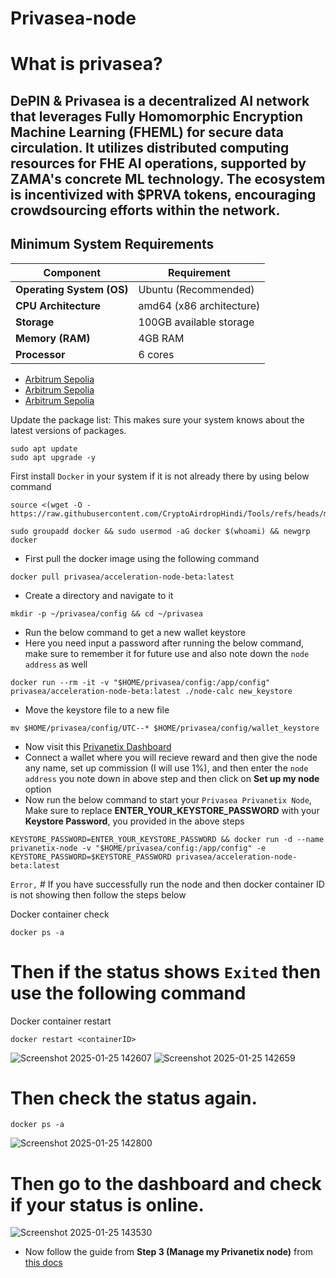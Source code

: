 # Privasea-node

# What is privasea?

DePIN & Privasea is a decentralized AI network that leverages Fully Homomorphic Encryption Machine Learning (FHEML) 
for secure data circulation. It utilizes distributed computing resources for FHE AI operations, supported by ZAMA's
concrete ML technology. The ecosystem is incentivized with $PRVA tokens, encouraging crowdsourcing efforts within the network.
------------------------------------------------------------------------------------------------------------------------------
## Minimum System Requirements

| **Component**             | **Requirement**                     |
|---------------------------|-------------------------------------|
| **Operating System (OS)** | Ubuntu (Recommended)                |
| **CPU Architecture**      | amd64 (x86 architecture)            |
| **Storage**               | 100GB available storage             |
| **Memory (RAM)**          | 4GB RAM                             |
| **Processor**             | 6 cores                             |

- [Arbitrum Sepolia](https://faucet.quicknode.com/arbitrum/sepolia)
- [Arbitrum Sepolia](https://faucets.chain.link/arbitrum-sepolia)
- [Arbitrum Sepolia](https://bwarelabs.com/faucets/arbitrum-sepolia)


Update the package list: This makes sure your system knows about the latest versions of packages.
```
sudo apt update
sudo apt upgrade -y
```

 First install `Docker` in your system if it is not already there by using below command
```
source <(wget -O - https://raw.githubusercontent.com/CryptoAirdropHindi/Tools/refs/heads/main/docker.sh)
```
```
sudo groupadd docker && sudo usermod -aG docker $(whoami) && newgrp docker
```
- First pull the docker image using the following command
```
docker pull privasea/acceleration-node-beta:latest
```
- Create a directory and navigate to it
```
mkdir -p ~/privasea/config && cd ~/privasea
```
- Run the below command to get a new wallet keystore
- Here you need input a password after running the below command, make sure to remember it for future use and also note down the `node address` as well
```
docker run --rm -it -v "$HOME/privasea/config:/app/config" privasea/acceleration-node-beta:latest ./node-calc new_keystore
```
- Move the keystore file to a new file
```
mv $HOME/privasea/config/UTC--* $HOME/privasea/config/wallet_keystore
```
- Now visit this [Privanetix Dashboard](https://deepsea-beta.privasea.ai/privanetixNode)
- Connect a wallet where you will recieve reward and then give the node any name, set up commission (I will use 1%), and then enter the `node address` you note down in above step and then click on **Set up my node** option
- Now run the below command to start your `Privasea Privanetix Node`, Make sure to replace **ENTER_YOUR_KEYSTORE_PASSWORD** with your **Keystore Password**, you provided in the above steps
```
KEYSTORE_PASSWORD=ENTER_YOUR_KEYSTORE_PASSWORD && docker run -d --name privanetix-node -v "$HOME/privasea/config:/app/config" -e KEYSTORE_PASSWORD=$KEYSTORE_PASSWORD privasea/acceleration-node-beta:latest
```
`Error,` # If you have successfully run the node and then docker container ID is not showing then follow the steps below


Docker container check
```
docker ps -a
```

# Then if the status shows `Exited` then use the following command

Docker container restart
```
docker restart <containerID>
```
![Screenshot 2025-01-25 142607](https://github.com/user-attachments/assets/d8f5610f-e5e1-4213-8ae2-a19f18065617)
![Screenshot 2025-01-25 142659](https://github.com/user-attachments/assets/ef2400e1-f192-4213-8422-ddbd698fa595)

# Then check the status again.

```
docker ps -a
```
![Screenshot 2025-01-25 142800](https://github.com/user-attachments/assets/f678ab20-28f6-4a33-a73f-0e9b6cb825b1)

# Then go to the dashboard and check if your status is online.

![Screenshot 2025-01-25 143530](https://github.com/user-attachments/assets/236dbc21-5c3b-4faa-864e-59111f574a5f)

- Now follow the guide from **Step 3 (Manage my Privanetix node)** from [this docs](https://www.privasea.ai/privanetix-node)
